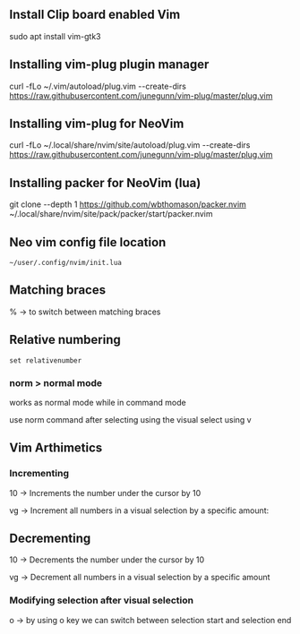 ## Install Clip board enabled Vim
sudo apt install vim-gtk3

## Installing vim-plug plugin manager

curl -fLo ~/.vim/autoload/plug.vim --create-dirs \
    https://raw.githubusercontent.com/junegunn/vim-plug/master/plug.vim

## Installing vim-plug for NeoVim
curl -fLo ~/.local/share/nvim/site/autoload/plug.vim --create-dirs \
    https://raw.githubusercontent.com/junegunn/vim-plug/master/plug.vim

## Installing packer for NeoVim (lua)

git clone --depth 1 https://github.com/wbthomason/packer.nvim \
  ~/.local/share/nvim/site/pack/packer/start/packer.nvim

## Neo vim config file location
```
~/user/.config/nvim/init.lua
```

## Matching braces

% -> to switch between matching braces

## Relative numbering

```
set relativenumber
```

### norm > normal mode

works as normal mode while in command mode

use norm command after selecting using the visual select using v 


## Vim Arthimetics

### Incrementing

10<C-a>  ->  Increments the number under the cursor by 10

vg<C-a> -> Increment all numbers in a visual selection by a specific amount:

## Decrementing

10<C-x> ->  Decrements the number under the cursor by 10

vg<C-x> ->  Decrement all numbers in a visual selection by a specific amount


### Modifying selection after visual selection

o -> by using o key we can switch between selection start and selection end


